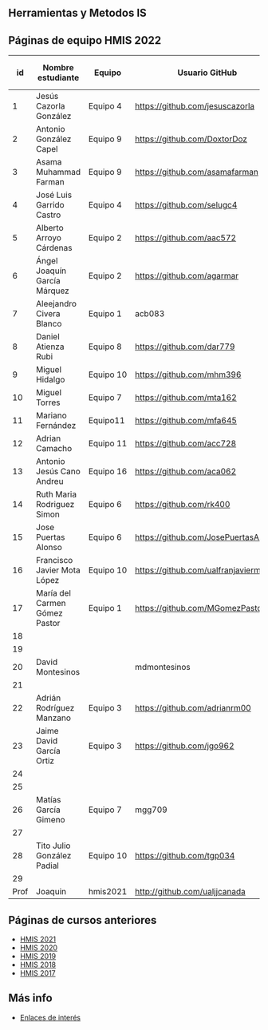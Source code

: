 ## Herramientas y Metodos IS

## Páginas de equipo HMIS 2022

id | Nombre estudiante  | Equipo | Usuario GitHub | Repositorio de Web de equipo 
-- | ----------------- | ----------------- | ----------------- | -----------------
1 | Jesús Cazorla González| Equipo 4 | https://github.com/jesuscazorla | 
2 | Antonio González Capel | Equipo 9 | https://github.com/DoxtorDoz | 
3 | Asama Muhammad Farman| Equipo 9 | https://github.com/asamafarman | 
4 | José Luis Garrido Castro | Equipo 4 | https://github.com/selugc4 | 
5 | Alberto Arroyo Cárdenas | Equipo 2 | https://github.com/aac572 | 
6 | Ángel Joaquín García Márquez | Equipo 2 | https://github.com/agarmar |
7 | Aleejandro Civera Blanco| Equipo 1 | acb083| 
8 |Daniel Atienza Rubi | Equipo 8 |https://github.com/dar779 | 
9 | Miguel Hidalgo | Equipo 10 | https://github.com/mhm396 |
10 | Miguel Torres | Equipo 7 | https://github.com/mta162 | 
11 | Mariano Fernández | Equipo11 | https://github.com/mfa645 | 
12 | Adrian Camacho | Equipo 11 | https://github.com/acc728 | | 
13 | Antonio Jesús Cano Andreu | Equipo 16 | https://github.com/aca062 | 
14 | Ruth Maria Rodriguez Simon | Equipo 6 | https://github.com/rk400 | 
15 | Jose Puertas Alonso | Equipo 6| https://github.com/JosePuertasAlonso | 
16 | Francisco Javier Mota López | Equipo 10 | https://github.com/ualfranjavierml |
17 | María del Carmen Gómez Pastor | Equipo 1 | https://github.com/MGomezPastor
18 | | | | 
19 | | | |
20 | David Montesinos | | mdmontesinos | 
21 | | | | 
22 | Adrián Rodríguez Manzano | Equipo 3 | https://github.com/adrianrm00 | 
23 | Jaime David García Ortiz | Equipo 3 | https://github.com/jgo962 | 
24 | | | | 
25 | | | | 
26 | Matías García Gimeno | Equipo 7 | mgg709 |
27 | | | | 
28 | Tito Julio González Padial | Equipo 10 | https://github.com/tgp034 | 
29 | | | |
Prof | Joaquin | hmis2021 | http://github.com/ualjjcanada  |


## Páginas de cursos anteriores
* [HMIS 2021](index2021.md)
* [HMIS 2020](index2020.md)
* [HMIS 2019](index2019.md)
* [HMIS 2018](index2018.md)
* [HMIS 2017](index2017.md)

## Más info
* [Enlaces de interés](enlaces.md)
